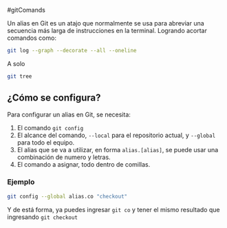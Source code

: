 #gitComands

Un alias en Git es un atajo que normalmente se usa para abreviar una secuencia más larga de instrucciones en la terminal.
Logrando acortar comandos como:

```bash
git log --graph --decorate --all --oneline
```

A solo

```bash
git tree
```

## ¿Cómo se configura?

Para configurar un alias en Git, se necesita:

1. El comando `git config`
2. El alcance del comando, `--local` para el repositorio actual, y `--global` para todo el equipo.
3. El alias que se va a utilizar, en forma `alias.[alias]`, se puede usar una combinación de numero y letras.
4. El comando a asignar, todo dentro de comillas.

### Ejemplo

```bash
git config --global alias.co "checkout"
```

Y de está forma, ya puedes ingresar `git co` y tener el mismo resultado que ingresando `git checkout`
